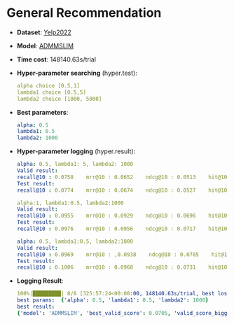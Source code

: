 # General Recommendation

- **Dataset**: [Yelp2022](../../md/yelp_general.md)

- **Model**: [ADMMSLIM](https://recbole.io/docs/user_guide/model/general/admmslim.html)

- **Time cost**: 148140.63s/trial

- **Hyper-parameter searching** (hyper.test):

  ```yaml
  alpha choice [0.5,1]
  lambda1 choice [0.5,5]
  lambda2 choice [1000, 5000]
  ```

- **Best parameters**:

  ```yaml
  alpha: 0.5
  lambda1: 0.5
  lambda2: 1000
  ```

- **Hyper-parameter logging** (hyper.result):

  ```yaml
  alpha: 0.5, lambda1: 5, lambda2: 1000
  Valid result:
  recall@10 : 0.0758    mrr@10 : 0.0652    ndcg@10 : 0.0513    hit@10 : 0.1498    precision@10 : 0.0189
  Test result:
  recall@10 : 0.0774    mrr@10 : 0.0674    ndcg@10 : 0.0527    hit@10 : 0.1518    precision@10 : 0.0192
  
  alpha:1, lambda1:0.5, lambda2:1000
  Valid result:
  recall@10 : 0.0955    mrr@10 : 0.0929    ndcg@10 : 0.0696    hit@10 : 0.1872    precision@10 : 0.026
  Test result:
  recall@10 : 0.0976    mrr@10 : 0.0956    ndcg@10 : 0.0717    hit@10 : 0.19    precision@10 : 0.0266
  
  alpha: 0.5, lambda1:0.5, lambda2:1000
  Valid result:
  recall@10 : 0.0969    mrr@10 : ,0.0938    ndcg@10 : 0.0705    hit@10 : 0.1893    precision@10 : 0.0262
  Test result:
  recall@10 : 0.1006    mrr@10 : 0.0968    ndcg@10 : 0.0731    hit@10 : 0.1936    precision@10 : 0.0269
  ```
  
- **Logging Result**:

  ```yaml
  100%|█████████| 8/8 [325:57:24<00:00:00, 148140.63s/trial, best loss: -0.0705]
  best params:  {'alpha': 0.5, 'lambda1': 0.5, 'lambda2': 1000}
  best result: 
  {'model': 'ADMMSLIM', 'best_valid_score': 0.0705, 'valid_score_bigger': True, 'best_valid_result': OrderedDict([('recall@10', 0.0969), ('mrr@10',0.0938), ('ndcg@10', 0.0705), ('hit@10', 0.1893), ('precision@10', 0.0262)]), 'test_result': OrderedDict([('recall@10', 0.1006), ('mrr@10', 0.0968), ('ndcg@10', 0.0731), ('hit@10', 0.1936), ('precision@10', 0.0269)])}
  ```
